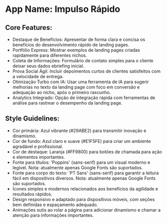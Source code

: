 # **App Name**: Impulso Rápido

## Core Features:

- Destaque de Benefícios: Apresentar de forma clara e concisa os benefícios do desenvolvimento rápido de landing pages.
- Portfólio Express: Mostrar exemplos de landing pages criadas rapidamente para diferentes nichos.
- Coleta de Informações: Formulário de contato simples para o cliente deixar seus dados ebriefing inicial.
- Prova Social Ágil: Incluir depoimentos curtos de clientes satisfeitos com a velocidade de entrega.
- Otimização Turbo com IA: Usar uma ferramenta de IA para sugerir melhorias no texto da landing page com foco em conversão e adequação ao nicho, após o primeiro rascunho.
- Analytics Integrado: Opção de integração rápida com ferramentas de análise para rastrear o desempenho da landing page.

## Style Guidelines:

- Cor primária: Azul vibrante (#29ABE2) para transmitir inovação e dinamismo.
- Cor de fundo: Azul claro e suave (#E1F5FE) para criar um ambiente agradável e profissional.
- Cor de destaque: Laranja (#FF9800) para botões de chamada para ação e elementos importantes.
- Fonte para títulos: 'Poppins' (sans-serif) para um visual moderno e legível. Nota: atualmente apenas Google Fonts são suportados.
- Fonte para corpo do texto: 'PT Sans' (sans-serif) para garantir a leitura fácil em dispositivos diversos. Nota: atualmente apenas Google Fonts são suportados.
- Ícones simples e modernos relacionados aos benefícios da agilidade e resultados rápidos.
- Design responsivo e adaptado para dispositivos móveis, com seções bem definidas e espaçamento adequado.
- Animações sutis ao rolar a página para adicionar dinamismo e chamar a atenção para informações importantes.